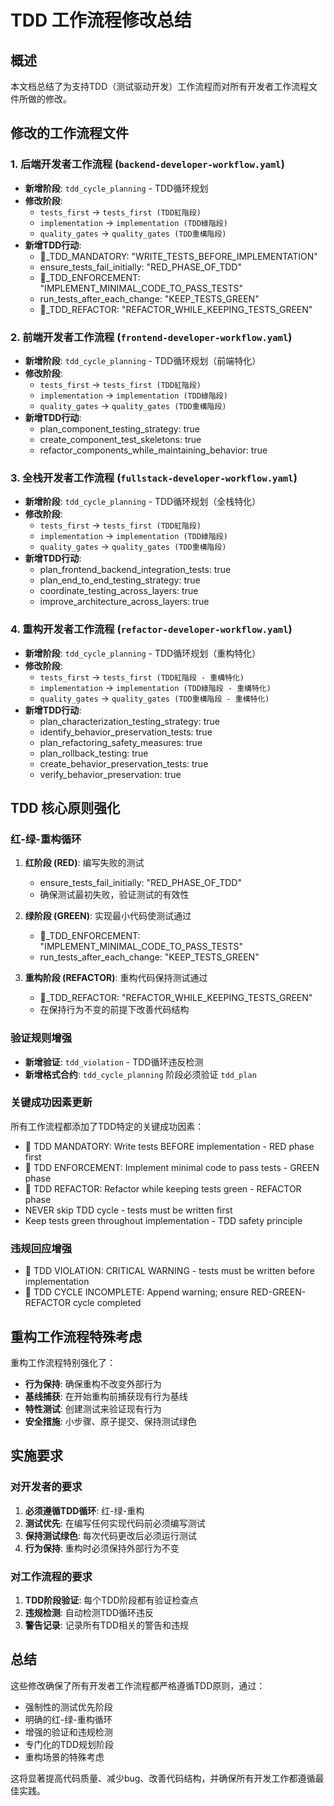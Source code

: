 # TDD 工作流程修改总结

## 概述
本文档总结了为支持TDD（测试驱动开发）工作流程而对所有开发者工作流程文件所做的修改。

## 修改的工作流程文件

### 1. 后端开发者工作流程 (`backend-developer-workflow.yaml`)
- **新增阶段**: `tdd_cycle_planning` - TDD循环规划
- **修改阶段**: 
  - `tests_first` → `tests_first (TDD紅階段)`
  - `implementation` → `implementation (TDD綠階段)`
  - `quality_gates` → `quality_gates (TDD重構階段)`
- **新增TDD行动**:
  - 🚨_TDD_MANDATORY: "WRITE_TESTS_BEFORE_IMPLEMENTATION"
  - ensure_tests_fail_initially: "RED_PHASE_OF_TDD"
  - 🚨_TDD_ENFORCEMENT: "IMPLEMENT_MINIMAL_CODE_TO_PASS_TESTS"
  - run_tests_after_each_change: "KEEP_TESTS_GREEN"
  - 🚨_TDD_REFACTOR: "REFACTOR_WHILE_KEEPING_TESTS_GREEN"

### 2. 前端开发者工作流程 (`frontend-developer-workflow.yaml`)
- **新增阶段**: `tdd_cycle_planning` - TDD循环规划（前端特化）
- **修改阶段**: 
  - `tests_first` → `tests_first (TDD紅階段)`
  - `implementation` → `implementation (TDD綠階段)`
  - `quality_gates` → `quality_gates (TDD重構階段)`
- **新增TDD行动**:
  - plan_component_testing_strategy: true
  - create_component_test_skeletons: true
  - refactor_components_while_maintaining_behavior: true

### 3. 全栈开发者工作流程 (`fullstack-developer-workflow.yaml`)
- **新增阶段**: `tdd_cycle_planning` - TDD循环规划（全栈特化）
- **修改阶段**: 
  - `tests_first` → `tests_first (TDD紅階段)`
  - `implementation` → `implementation (TDD綠階段)`
  - `quality_gates` → `quality_gates (TDD重構階段)`
- **新增TDD行动**:
  - plan_frontend_backend_integration_tests: true
  - plan_end_to_end_testing_strategy: true
  - coordinate_testing_across_layers: true
  - improve_architecture_across_layers: true

### 4. 重构开发者工作流程 (`refactor-developer-workflow.yaml`)
- **新增阶段**: `tdd_cycle_planning` - TDD循环规划（重构特化）
- **修改阶段**: 
  - `tests_first` → `tests_first (TDD紅階段 - 重構特化)`
  - `implementation` → `implementation (TDD綠階段 - 重構特化)`
  - `quality_gates` → `quality_gates (TDD重構階段 - 重構特化)`
- **新增TDD行动**:
  - plan_characterization_testing_strategy: true
  - identify_behavior_preservation_tests: true
  - plan_refactoring_safety_measures: true
  - plan_rollback_testing: true
  - create_behavior_preservation_tests: true
  - verify_behavior_preservation: true

## TDD 核心原则强化

### 红-绿-重构循环
1. **红阶段 (RED)**: 编写失败的测试
   - ensure_tests_fail_initially: "RED_PHASE_OF_TDD"
   - 确保测试最初失败，验证测试的有效性

2. **绿阶段 (GREEN)**: 实现最小代码使测试通过
   - 🚨_TDD_ENFORCEMENT: "IMPLEMENT_MINIMAL_CODE_TO_PASS_TESTS"
   - run_tests_after_each_change: "KEEP_TESTS_GREEN"

3. **重构阶段 (REFACTOR)**: 重构代码保持测试通过
   - 🚨_TDD_REFACTOR: "REFACTOR_WHILE_KEEPING_TESTS_GREEN"
   - 在保持行为不变的前提下改善代码结构

### 验证规则增强
- **新增验证**: `tdd_violation` - TDD循环违反检测
- **新增格式合约**: `tdd_cycle_planning` 阶段必须验证 `tdd_plan`

### 关键成功因素更新
所有工作流程都添加了TDD特定的关键成功因素：
- 🚨 TDD MANDATORY: Write tests BEFORE implementation - RED phase first
- 🚨 TDD ENFORCEMENT: Implement minimal code to pass tests - GREEN phase  
- 🚨 TDD REFACTOR: Refactor while keeping tests green - REFACTOR phase
- NEVER skip TDD cycle - tests must be written first
- Keep tests green throughout implementation - TDD safety principle

### 违规回应增强
- 🚨 TDD VIOLATION: CRITICAL WARNING - tests must be written before implementation
- 🚨 TDD CYCLE INCOMPLETE: Append warning; ensure RED-GREEN-REFACTOR cycle completed

## 重构工作流程特殊考虑

重构工作流程特别强化了：
- **行为保持**: 确保重构不改变外部行为
- **基线捕获**: 在开始重构前捕获现有行为基线
- **特性测试**: 创建测试来验证现有行为
- **安全措施**: 小步骤、原子提交、保持测试绿色

## 实施要求

### 对开发者的要求
1. **必须遵循TDD循环**: 红-绿-重构
2. **测试优先**: 在编写任何实现代码前必须编写测试
3. **保持测试绿色**: 每次代码更改后必须运行测试
4. **行为保持**: 重构时必须保持外部行为不变

### 对工作流程的要求
1. **TDD阶段验证**: 每个TDD阶段都有验证检查点
2. **违规检测**: 自动检测TDD循环违反
3. **警告记录**: 记录所有TDD相关的警告和违规

## 总结

这些修改确保了所有开发者工作流程都严格遵循TDD原则，通过：
- 强制性的测试优先阶段
- 明确的红-绿-重构循环
- 增强的验证和违规检测
- 专门化的TDD规划阶段
- 重构场景的特殊考虑

这将显著提高代码质量、减少bug、改善代码结构，并确保所有开发工作都遵循最佳实践。
